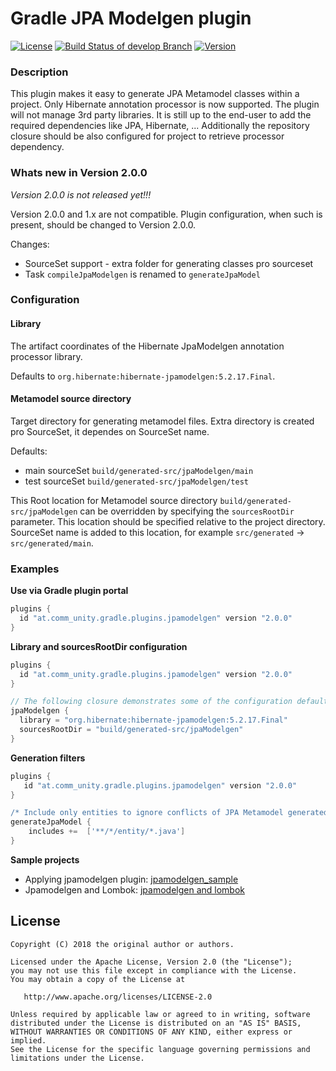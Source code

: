 # Gradle JPA Modelgen plugin

[![License](https://img.shields.io/badge/license-Apache%202-blue.svg)](http://www.apache.org/licenses/LICENSE-2.0)
[![Build Status of develop Branch](https://travis-ci.org/iboyko/gradle-plugins.svg?branch=develop)](https://travis-ci.org/iboyko/gradle-plugins)
[![Version](https://img.shields.io/badge/current%20version-1.1.4-red.svg)](https://github.com/iboyko/gradle-plugins/releases/tag/jpamodelgen-1.1.4)

### Description

This plugin makes it easy to generate JPA Metamodel classes within a project. 
Only Hibernate annotation processor is now supported. The plugin will not manage 3rd party libraries. 
It is still up to the end-user to add the required dependencies like JPA, Hibernate, ... 
Additionally the repository closure should be also configured for project to retrieve processor dependency.



### Whats new in Version 2.0.0
*Version 2.0.0 is not released yet!!!*

Version 2.0.0 and 1.x are not compatible. Plugin configuration, when such is present, should be changed to Version 2.0.0.

Changes:
* SourceSet support - extra folder for generating classes pro sourceset
* Task `compileJpaModelgen` is renamed to `generateJpaModel`

### Configuration

#### Library
The artifact coordinates of the Hibernate JpaModelgen annotation processor library.

Defaults to `org.hibernate:hibernate-jpamodelgen:5.2.17.Final`.

#### Metamodel source directory
Target directory for generating metamodel files. Extra directory is created pro SourceSet, it dependes on SourceSet name.

Defaults:
 - main sourceSet `build/generated-src/jpaModelgen/main`
 - test sourceSet `build/generated-src/jpaModelgen/test`

This Root location for Metamodel source directory `build/generated-src/jpaModelgen` can be overridden by specifying
the `sourcesRootDir` parameter. This location should be specified relative to the project directory.
SourceSet name is added to this location, for example `src/generated` -> `src/generated/main`.


### Examples

__Use via Gradle plugin portal__

```groovy
plugins {
  id "at.comm_unity.gradle.plugins.jpamodelgen" version "2.0.0"
}
```

__Library and sourcesRootDir configuration__

```groovy
plugins {
  id "at.comm_unity.gradle.plugins.jpamodelgen" version "2.0.0"
}

// The following closure demonstrates some of the configuration defaults and is not necessary.
jpaModelgen {
  library = "org.hibernate:hibernate-jpamodelgen:5.2.17.Final"
  sourcesRootDir = "build/generated-src/jpaModelgen"
}
```

__Generation filters__

```groovy
plugins {
   id "at.comm_unity.gradle.plugins.jpamodelgen" version "2.0.0"
}

/* Include only entities to ignore conflicts of JPA Metamodel generated classes usage */
generateJpaModel {
    includes +=  ['**/*/entity/*.java']
}
```

__Sample projects__

* Applying jpamodelgen plugin: [jpamodelgen_sample](https://github.com/iboyko/gradle-plugins/tree/master/samples/jpamodelgen-sample)
* Jpamodelgen and Lombok: [jpamodelgen and lombok](https://github.com/iboyko/gradle-plugins/tree/master/samples/jpamodelgen-and-lombok)


## License

    Copyright (C) 2018 the original author or authors.

    Licensed under the Apache License, Version 2.0 (the "License");
    you may not use this file except in compliance with the License.
    You may obtain a copy of the License at

       http://www.apache.org/licenses/LICENSE-2.0

    Unless required by applicable law or agreed to in writing, software
    distributed under the License is distributed on an "AS IS" BASIS,
    WITHOUT WARRANTIES OR CONDITIONS OF ANY KIND, either express or implied.
    See the License for the specific language governing permissions and
    limitations under the License.
